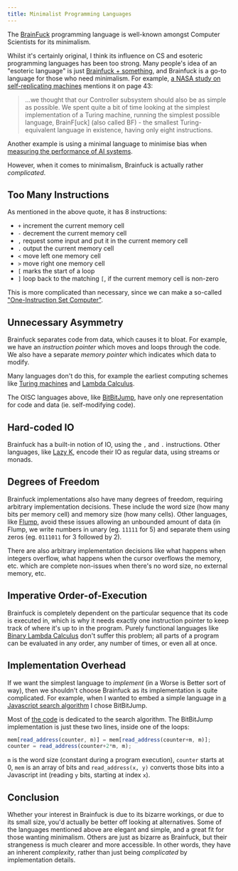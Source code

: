 ```yaml
---
title: Minimalist Programming Languages
---
```

The [BrainFuck](http://en.wikipedia.org/wiki/Brainfuck) programming language is well-known amongst Computer Scientists for its minimalism.

Whilst it's certainly original, I think its influence on CS and esoteric programming languages has been too strong. Many people's idea of an "esoteric language" is just [Brainfuck + something](http://esolangs.org/wiki/Category:Brainfuck_derivatives), and Brainfuck is a go-to language for those who need minimalism. For example, [a NASA study on self-replicating machines](http://www.niac.usra.edu/files/studies/final_report/883Toth-Fejel.pdf) mentions it on page 43:

> ...we thought that our Controller subsystem should also be as simple as possible. We spent quite a bit of time looking at the simplest implementation of a Turing machine, running the simplest possible language, BrainF[uck] (also called BF) - the smallest Turing-equivalent language in existence, having only eight instructions.

Another example is using a minimal language to minimise bias when [measuring the performance of AI systems](http://arxiv.org/abs/1109.5951).

However, when it comes to minimalism, Brainfuck is actually rather *complicated*.

## Too Many Instructions ##

As mentioned in the above quote, it has 8 instructions:

 - `+` increment the current memory cell
 - `-` decrement the current memory cell
 - `,` request some input and put it in the current memory cell
 - `.` output the current memory cell
 - `<` move left one memory cell
 - `>` move right one memory cell
 - `[` marks the start of a loop
 - `]` loop back to the matching `[`, if the current memory cell is non-zero

This is more complicated than necessary, since we can make a so-called ["One-Instruction Set Computer"](http://esolangs.org/wiki/OISC).

## Unnecessary Asymmetry ##

Brainfuck separates code from data, which causes it to bloat. For example, we have an *instruction pointer* which moves and loops through the code. We also have a separate *memory pointer* which indicates which data to modify.

Many languages don't do this, for example the earliest computing schemes like [Turing machines](http://en.wikipedia.org/wiki/Turing_machine) and [Lambda Calculus](http://en.wikipedia.org/wiki/Lambda_calculus).

The OISC languages above, like [BitBitJump](http://esolangs.org/wiki/BitBitJump), have only one representation for code and data (ie. self-modifying code).

## Hard-coded IO ##

Brainfuck has a built-in notion of IO, using the `,` and `.` instructions. Other languages, like [Lazy K](http://esolangs.org/wiki/Lazy_K), encode their IO as regular data, using streams or monads.

## Degrees of Freedom ##

Brainfuck implementations also have many degrees of freedom, requiring arbitrary implementation decisions. These include the word size (how many bits per memory cell) and memory size (how many cells). Other languages, like [Flump](http://esolangs.org/wiki/Flump), avoid these issues allowing an unbounded amount of data (in Flump, we write numbers in unary (eg. `11111` for 5) and separate them using zeros (eg. `0111011` for 3 followed by 2).

There are also arbitrary implementation decisions like what happens when integers overflow, what happens when the cursor overflows the memory, etc. which are complete non-issues when there's no word size, no external memory, etc.

## Imperative Order-of-Execution ##

Brainfuck is completely dependent on the particular sequence that its code is executed in, which is why it needs exactly one instruction pointer to keep track of where it's up to in the program. Purely functional languages like [Binary Lambda Calculus](http://en.wikipedia.org/wiki/Binary_lambda_calculus) don't suffer this problem; all parts of a program can be evaluated in any order, any number of times, or even all at once.

## Implementation Overhead ##

If we want the simplest language to *implement* (in a Worse is Better sort of way), then we shouldn't choose Brainfuck as its implementation is quite complicated. For example, when I wanted to embed a simple language in [a Javascript search algorithm](/projects/optimisation/levin.html) I chose BitBitJump.

Most of [the code](/js/optimisation/levin_bbj.js) is dedicated to the search algorithm. The BitBitJump implementation is just these two lines, inside one of the loops:

```javascript
mem[read_address(counter, m)] = mem[read_address(counter+m, m)];
counter = read_address(counter+2*m, m);
```

`m` is the word size (constant during a program execution), `counter` starts at 0, `mem` is an array of bits and `read_address(x, y)` converts those bits into a Javascript int (reading `y` bits, starting at index `x`).

## Conclusion ##

Whether your interest in Brainfuck is due to its bizarre workings, or due to its small size, you'd actually be better off looking at alternatives. Some of the languages mentioned above are elegant and simple, and a great fit for those wanting minimalism. Others are just as bizarre as Brainfuck, but their strangeness is much clearer and more accessible. In other words, they have an inherent *complexity*, rather than just being *complicated* by implementation details.
